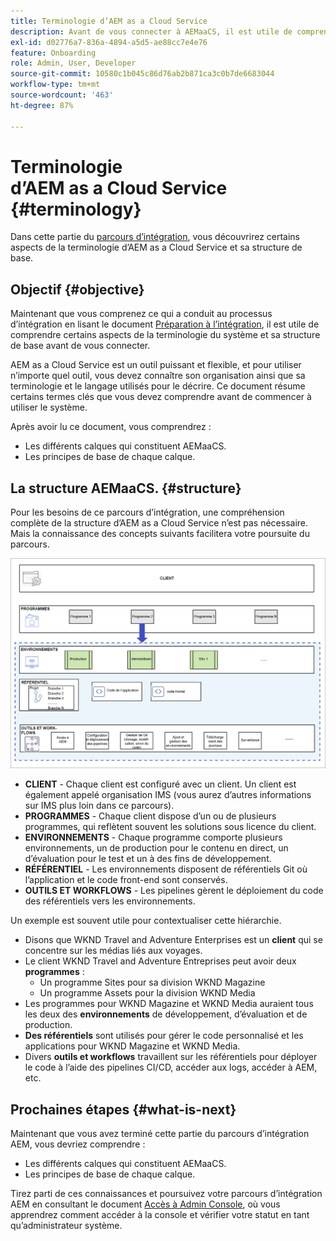 ```yaml
---
title: Terminologie d’AEM as a Cloud Service
description: Avant de vous connecter à AEMaaCS, il est utile de comprendre une partie de la terminologie du système et sa structure de base.
exl-id: d02776a7-836a-4894-a5d5-ae88cc7e4e76
feature: Onboarding
role: Admin, User, Developer
source-git-commit: 10580c1b045c86d76ab2b871ca3c0b7de6683044
workflow-type: tm+mt
source-wordcount: '463'
ht-degree: 87%

---
```


# Terminologie d’AEM as a Cloud Service {#terminology}

Dans cette partie du [parcours d’intégration](overview.md), vous découvrirez certains aspects de la terminologie d’AEM as a Cloud Service et sa structure de base.

## Objectif {#objective}

Maintenant que vous comprenez ce qui a conduit au processus d’intégration en lisant le document [Préparation à l’intégration](preparation.md), il est utile de comprendre certains aspects de la terminologie du système et sa structure de base avant de vous connecter.

AEM as a Cloud Service est un outil puissant et flexible, et pour utiliser n’importe quel outil, vous devez connaître son organisation ainsi que sa terminologie et le langage utilisés pour le décrire. Ce document résume certains termes clés que vous devez comprendre avant de commencer à utiliser le système.

Après avoir lu ce document, vous comprendrez :

* Les différents calques qui constituent AEMaaCS.
* Les principes de base de chaque calque.

## La structure AEMaaCS. {#structure}

Pour les besoins de ce parcours d’intégration, une compréhension complète de la structure d’AEM as a Cloud Service n’est pas nécessaire. Mais la connaissance des concepts suivants facilitera votre poursuite du parcours.

![Structure de Cloud Manager](/help/journey-sites/quick-site/assets/cloud-manager-structure.png)

* **CLIENT** - Chaque client est configuré avec un client. Un client est également appelé organisation IMS (vous aurez d’autres informations sur IMS plus loin dans ce parcours).
* **PROGRAMMES** - Chaque client dispose d’un ou de plusieurs programmes, qui reflètent souvent les solutions sous licence du client.
* **ENVIRONNEMENTS** - Chaque programme comporte plusieurs environnements, un de production pour le contenu en direct, un d’évaluation pour le test et un à des fins de développement.
* **RÉFÉRENTIEL** - Les environnements disposent de référentiels Git où l’application et le code front-end sont conservés.
* **OUTILS ET WORKFLOWS** - Les pipelines gèrent le déploiement du code des référentiels vers les environnements.

Un exemple est souvent utile pour contextualiser cette hiérarchie.

* Disons que WKND Travel and Adventure Enterprises est un **client** qui se concentre sur les médias liés aux voyages.
* Le client WKND Travel and Adventure Entreprises peut avoir deux **programmes** :
   * Un programme Sites pour sa division WKND Magazine
   * Un programme Assets pour la division WKND Media
* Les programmes pour WKND Magazine et WKND Media auraient tous les deux des **environnements** de développement, d’évaluation et de production.
* **Des référentiels** sont utilisés pour gérer le code personnalisé et les applications pour WKND Magazine et WKND Media.
* Divers **outils et workflows** travaillent sur les référentiels pour déployer le code à l’aide des pipelines CI/CD, accéder aux logs, accéder à AEM, etc.

## Prochaines étapes {#what-is-next}

Maintenant que vous avez terminé cette partie du parcours d’intégration AEM, vous devriez comprendre :

* Les différents calques qui constituent AEMaaCS.
* Les principes de base de chaque calque.

Tirez parti de ces connaissances et poursuivez votre parcours d’intégration AEM en consultant le document [Accès à Admin Console](admin-console.md), où vous apprendrez comment accéder à la console et vérifier votre statut en tant qu’administrateur système.

